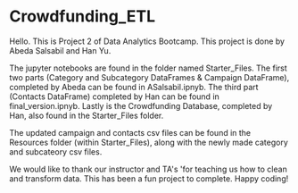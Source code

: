 # Crowdfunding_ETL

Hello. This is Project 2 of Data Analytics Bootcamp. This project is done by Abeda Salsabil and Han Yu.

The jupyter notebooks are found in the folder named Starter_Files. The first two parts (Category and Subcategory DataFrames & Campaign DataFrame), completed by Abeda can be found in ASalsabil.ipnyb. The third part (Contacts DataFrame) completed by Han can be found in final_version.ipnyb. Lastly is the Crowdfunding Database, completed by Han, also found in the Starter_Files folder. 

The updated campaign and contacts csv files can be found in the Resources folder (within Starter_Files), along with the newly made category and subcateory csv files.

We would like to thank our instructor and TA's 'for teaching us how to clean and transform data. This has been a fun project to complete. Happy coding!
